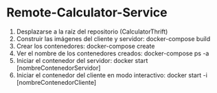 # Remote-Calculator-Service

 1. Desplazarse a la raíz del repositorio (CalculatorThrift)
 2. Construir las imágenes del cliente y servidor: docker-compose build
 3. Crear los contenedores: docker-compose create
 4. Ver el nombre de los contenedores creados: docker-compose ps -a
 5. Iniciar el contenedor del servidor: docker start [nombreContenedorServidor]
 6. Iniciar el contenedor del cliente en modo interactivo: docker start -i [nombreContenedorCliente]
